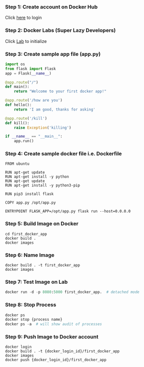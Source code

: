 ### Step 1: Create account on Docker Hub
Click [here](https://hub.docker.com/) to login

### Step 2: Docker Labs (Super Lazy Developers)
Click [Lab](https://labs.play-with-docker.com/#) to initialize

### Step 3: Create sample app file (app.py)
``` python
import os
from flask import Flask
app = Flask(__name__)

@app.route("/")
def main():
    return "Welcome to your first docker app!"

@app.route('/how are you')
def hello():
    return 'I am good, thanks for asking'

@app.route('/kill')
def kill():
    raise Exception('killing')    

if __name__ == "__main__":
    app.run()
```

### Step 4: Create sample docker file i.e. Dockerfile
``` unix
FROM ubuntu

RUN apt-get update
RUN apt-get install -y python
RUN apt-get update
RUN apt-get install -y python3-pip

RUN pip3 install flask

COPY app.py /opt/app.py

ENTRYPOINT FLASK_APP=/opt/app.py flask run --host=0.0.0.0
```

### Step 5: Build Image on Docker
``` unix
cd first_docker_app
docker build .
docker images
```

### Step 6: Name Image 
``` unix
docker build . -t first_docker_app
docker images
```

### Step 7: Test Image on Lab
``` python
docker run -d -p 8080:5000 first_docker_app.  # detached mode
```

### Step 8: Stop Process
``` python
docker ps
docker stop {process name}
docker ps -a  # will show audit of processes
```

### Step 9: Push Image to Docker account
``` unix
docker login
docker build . -t {docker_login_id}/first_docker_app
docker images
docker push {docker_login_id}/first_docker_app
```
